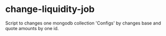 # change-liquidity-job
Script to changes one mongodb collection 'Configs' by changes base and quote amounts by one id.
